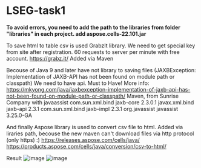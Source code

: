 # LSEG-task1

**To avoid errors, you need to add the path to the libraries from folder "libraries" in each project. add aspose.cells-22.101.jar**

To save html to table csv is used GrabzIt library. We need to get special key from site after registration. 60 requests to server per minute with free account. https://grabz.it/
Added via Maven

Becouse of Java 9 and later have not library to saving files (JAXBException: Implementation of JAXB-API has not been found on module path or classpath) 
We need to have api.
Must to Have! More info: https://mkyong.com/java/jaxbexception-implementation-of-jaxb-api-has-not-been-found-on-module-path-or-classpath/
        Maven, from Sunrise Company with javaassist
        <dependency>
            <groupId>com.sun.xml.bind</groupId>
            <artifactId>jaxb-core</artifactId>
            <version>2.3.0.1</version>
        </dependency>
        <dependency>
            <groupId>javax.xml.bind</groupId>
            <artifactId>jaxb-api</artifactId>
            <version>2.3.1</version>
        </dependency>
        <dependency>
            <groupId>com.sun.xml.bind</groupId>
            <artifactId>jaxb-impl</artifactId>
            <version>2.3.1</version>
        </dependency>
        <dependency>
            <groupId>org.javassist</groupId>
            <artifactId>javassist</artifactId>
            <version>3.25.0-GA</version>
        </dependency>
        
 And finally
 Aspose library is used to convert csv file to html. Added via liraries path, becouse the new maven can't download files via http protocol (only https) :)
 https://releases.aspose.com/cells/java/
 https://products.aspose.com/cells/java/conversion/csv-to-html/
 
 Result 
 ![image](https://user-images.githubusercontent.com/57364788/204102385-251b1b0b-acde-4b2c-acfe-42dc101e68c8.png)
 ![image](https://user-images.githubusercontent.com/57364788/204102403-e420335a-6d12-4fc5-95cb-30092d9c7a09.png)


 
 
